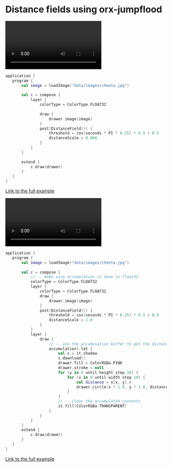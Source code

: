  
 # Distance fields using orx-jumpflood  
 
 <video controls>
    <source src="media/distance-fields-001.mp4" type="video/mp4"></source>
</video>
 
 
 ```kotlin
application {
    program {
        val image = loadImage("data/images/cheeta.jpg")
        
        val c = compose {
            layer {
                colorType = ColorType.FLOAT32
                
                draw {
                    drawer.image(image)
                }
                post(DistanceField()) {
                    threshold = cos(seconds * PI * 0.25) * 0.5 + 0.5
                    distanceScale = 0.008
                }
            }
        }
        
        extend {
            c.draw(drawer)
        }
    }
}
``` 
 
 [Link to the full example](https://github.com/openrndr/openrndr-examples/blob/master/src/main/kotlin/examples/10_OPENRNDR_Extras/C12_Distance_fields000.kt) 
 
 <video controls>
    <source src="media/distance-fields-002.mp4" type="video/mp4"></source>
</video>
 
 
 ```kotlin
application {
    program {
        val image = loadImage("data/images/cheeta.jpg")
        
        val c = compose {
            // -- make sure accumulation is done in float32
            colorType = ColorType.FLOAT32
            layer {
                colorType = ColorType.FLOAT32
                draw {
                    drawer.image(image)
                }
                post(DistanceField()) {
                    threshold = cos(seconds * PI * 0.25) * 0.5 + 0.5
                    distanceScale = 1.0
                }
            }
            layer {
                draw {
                    // -- use the accumulation buffer to get the distance field
                    accumulation?.let {
                        val s = it.shadow
                        s.download()
                        drawer.fill = ColorRGBa.PINK
                        drawer.stroke = null
                        for (y in 0 until height step 10) {
                            for (x in 0 until width step 10) {
                                val distance = s[x, y].r
                                drawer.circle(x * 1.0, y * 1.0, distance * 0.05)
                            }
                        }
                        // -- clear the accumulated contents
                        it.fill(ColorRGBa.TRANSPARENT)
                    }
                }
            }
        }
        extend {
            c.draw(drawer)
        }
    }
}
``` 
 
 [Link to the full example](https://github.com/openrndr/openrndr-examples/blob/master/src/main/kotlin/examples/10_OPENRNDR_Extras/C12_Distance_fields001.kt) 
